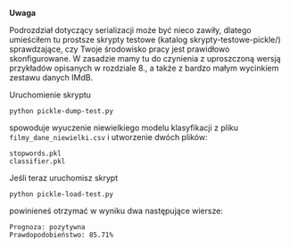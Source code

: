 **Uwaga**

Podrozdział dotyczący serializacji może być nieco zawiły, dlatego umieściłem tu prostsze skrypty testowe (katalog skrypty-testowe-pickle/) sprawdzające, czy Twoje środowisko pracy jest prawidłowo skonfigurowane. W zasadzie mamy tu do czynienia z uproszczoną wersją przykładów opisanych w rozdziale 8., a także z bardzo małym wycinkiem zestawu danych IMdB.

Uruchomienie skryptu

    python pickle-dump-test.py

spowoduje wyuczenie niewielkiego modelu klasyfikacji z pliku `filmy_dane_niewielki.csv` i utworzenie dwóch plików:

    stopwords.pkl
    classifier.pkl

Jeśli teraz uruchomisz skrypt

    python pickle-load-test.py

powinieneś otrzymać w wyniku dwa następujące wiersze:

    Prognoza: pozytywna
    Prawdopodobieństwo: 85.71%
